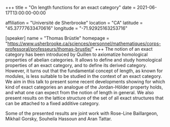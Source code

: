 +++
title = "On length functions for an exact category"
date = 2021-06-17T13:00:00-00:00

affiliation = "Université de Sherbrooke"
location = "CA"
latitude = "45.37777633470616"
longitude = "-71.92925163253716"

[speaker]
  name = "Thomas Brüstle"
  homepage = "https://www.usherbrooke.ca/sciences/personnel/mathematiques/corps-professoral/professeurs/thomas-brustle/"
+++
The notion of an exact category has been introduced by Quillen to axiomatize homological properties of abelian categories. It allows to define and study homological properties of an exact category, and to define its derived category. However, it turns out that the fundamental concept of length, as known for modules, is less suitable to be studied in the context of an exact category. We aim in this talk to present some recent developments showing for which kind of exact categories an analogue of the Jordan-Hölder property holds, and what one can expect from the notion of length in general. We also present results on the lattice structure of the set of all exact structures that can be attached to a fixed additive category.

Some of the presented results are joint work with Rose-Line Baillargeon, Mikhail Gorsky, Souheila Hassoun and Aran Tattar.
